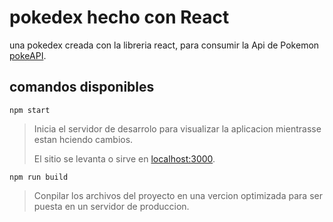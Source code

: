 # pokedex hecho con React

una pokedex creada con la libreria react, para consumir la Api de Pokemon [pokeAPI](https://pokeapi.co/).

## comandos disponibles 

`npm start`

>Inicia el servidor de desarrolo para visualizar la aplicacion mientrasse estan hciendo cambios.
>
>El sitio se levanta o sirve en [localhost:3000](http://localhost:3000/). 

`npm run build`

>Conpilar los archivos del proyecto en una vercion optimizada para ser puesta en un servidor de produccion.

